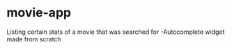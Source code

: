 # movie-app
Listing certain stats of a movie that was searched for
-Autocomplete widget made from scratch
